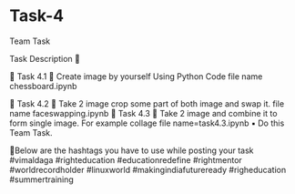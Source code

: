 # Task-4
  Team Task

Task Description 📄

🔅 Task 4.1
📌 Create image by yourself Using Python Code 
file name chessboard.ipynb

🔅 Task 4.2
📌 Take 2 image crop some part of both image and swap it. 
 file name faceswapping.ipynb
🔅 Task 4.3
📌 Take 2 image and combine it to form single image. For example collage 
  file name=task4.3.ipynb
▪️ Do this Team Task.



📍Below are the hashtags you have to use while posting your task
#vimaldaga #righteducation #educationredefine #rightmentor 
#worldrecordholder #linuxworld #makingindiafutureready #righeducation 
#summertraining
